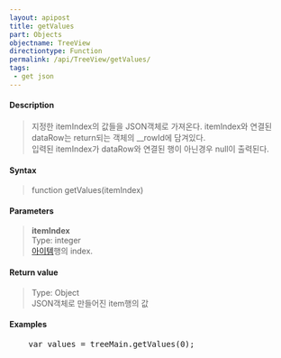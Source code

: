 ```yaml
---
layout: apipost
title: getValues
part: Objects
objectname: TreeView
directiontype: Function
permalink: /api/TreeView/getValues/
tags:
 - get json
---
```



#### Description

> 지정한 itemIndex의 값들을 JSON객체로 가져온다. itemIndex와 연결된 dataRow는 return되는 객체의 __rowId에 담겨있다.  
> 입력된 itemIndex가 dataRow와 연결된 행이 아닌경우 null이 출력된다.  

#### Syntax

> function getValues(itemIndex)  

#### Parameters

> **itemIndex**  
> Type: integer  
> [아이템](/api/features/Grid%20Item/)행의 index.

#### Return value

> Type: Object  
> JSON객체로 만들어진 item행의 값  

#### Examples 

<pre class="prettyprint">
    var values = treeMain.getValues(0);
</pre>
